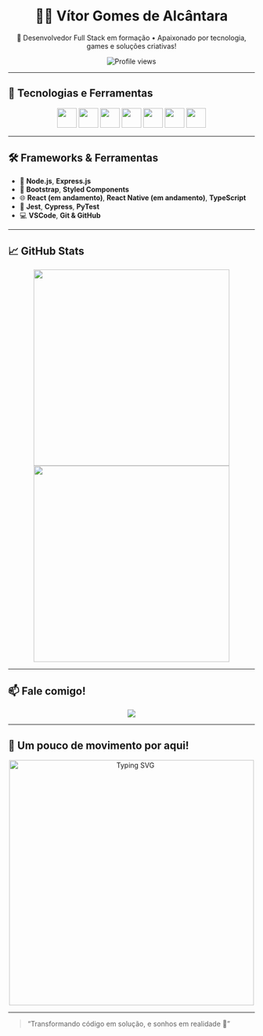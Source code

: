 <h1 align="center">👨‍💻 Vítor Gomes de Alcântara</h1>

<p align="center">
  🚀 Desenvolvedor Full Stack em formação • Apaixonado por tecnologia, games e soluções criativas!
</p>

<p align="center">
  <img src="https://komarev.com/ghpvc/?username=vitorBud&style=flat-square&color=blue" alt="Profile views" />
</p>

---

## 🧰 Tecnologias e Ferramentas

<p align="center">
  <img src="https://cdn.jsdelivr.net/gh/devicons/devicon/icons/html5/html5-original.svg" height="40" />
  <img src="https://cdn.jsdelivr.net/gh/devicons/devicon/icons/css3/css3-original.svg" height="40" />
  <img src="https://cdn.jsdelivr.net/gh/devicons/devicon/icons/javascript/javascript-original.svg" height="40" />
  <img src="https://cdn.jsdelivr.net/gh/devicons/devicon/icons/typescript/typescript-original.svg" height="40" />
  <img src="https://cdn.jsdelivr.net/gh/devicons/devicon/icons/python/python-original.svg" height="40" />
  <img src="https://cdn.jsdelivr.net/gh/devicons/devicon/icons/java/java-original.svg" height="40" />
  <img src="https://cdn.jsdelivr.net/gh/devicons/devicon/icons/c/c-original.svg" height="40" />
</p>

---

## 🛠️ Frameworks & Ferramentas

- 🔧 **Node.js**, **Express.js**
- 💅 **Bootstrap**, **Styled Components**
- 🌐 **React (em andamento)**, **React Native (em andamento)**, **TypeScript**
- 🧪 **Jest**, **Cypress**, **PyTest**
- 💻 **VSCode**, **Git & GitHub**

---

## 📈 GitHub Stats

<p align="center">
  <img src="https://github-readme-stats.vercel.app/api?username=vitorBud&show_icons=true&theme=radical" width="400" />
  <img src="https://github-readme-stats.vercel.app/api/top-langs/?username=vitorBud&layout=compact&theme=radical" width="400" />
</p>

---

## 📫 Fale comigo!

<p align="center">
  <a href="mailto:vitor.probem@gmail.com">
    <img src="https://img.shields.io/badge/-vitor.probem@gmail.com-D14836?style=for-the-badge&logo=gmail&logoColor=white" />
  </a>
</p>

---

## 🧠 Um pouco de movimento por aqui!

<p align="center">
  <img src="https://readme-typing-svg.demolab.com?font=Fira+Code&pause=1000&color=22D3EE&center=true&vCenter=true&width=500&lines=Desenvolvedor+Full+Stack+em+Formação;Apaixonado+por+Tecnologia+e+Games;Criando+Soluções+Inteligentes" 
       alt="Typing SVG" 
       width="500" />
</p>

---

> “Transformando código em solução, e sonhos em realidade 🚀”
